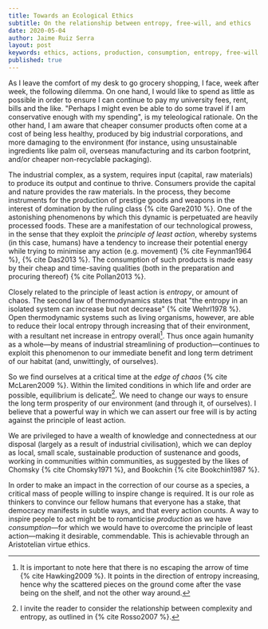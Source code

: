 ```yaml
---
title: Towards an Ecological Ethics
subtitle: On the relationship between entropy, free-will, and ethics
date: 2020-05-04
author: Jaime Ruiz Serra
layout: post
keywords: ethics, actions, production, consumption, entropy, free-will
published: true
---
```


As I leave the comfort of my desk to go grocery shopping, I face, week after week, the following dilemma. On one hand, I would like to spend as little as possible in order to ensure I can continue to pay my university fees, rent, bills and the like. "Perhaps I might even be able to do some travel if I am conservative enough with my spending", is my teleological rationale. On the other hand, I am aware that cheaper consumer products often come at a cost of being less healthy, produced by big industrial corporations, and more damaging to the environment (for instance, using unsustainable ingredients like palm oil, overseas manufacturing and its carbon footprint, and/or cheaper non-recyclable packaging).

The industrial complex, as a system, requires input (capital, raw materials) to produce its output and continue to thrive. Consumers provide the capital and nature provides the raw materials. In the process, they become instruments for the production of prestige goods and weapons in the interest of domination by the ruling class {% cite Gare2010 %}. One of the astonishing phenomenons by which this dynamic is perpetuated are heavily processed foods. These are a manifestation of our technological prowess, in the sense that they exploit the *principle of least action*, whereby systems (in this case, humans) have a tendency to increase their potential energy while trying to minimise any action (e.g. movement) {% cite Feynman1964 %}, {% cite Das2013 %}. The consumption of such products is made easy by their cheap and time-saving qualities (both in the preparation and procuring thereof) {% cite Pollan2013 %}.

Closely related to the principle of least action is *entropy*, or amount of chaos. The second law of thermodynamics states that "the entropy in an isolated system can increase but not decrease" {% cite Wehrl1978 %}. Open thermodynamic systems such as living organisms, however, are able to reduce their local entropy through increasing that of their environment, with a resultant net increase in entropy overall[^1]. Thus once again humanity as a whole—by means of industrial streamlining of production—continues to exploit this phenomenon to our immediate benefit and long term detriment of our habitat (and, unwittingly, of ourselves).

So we find ourselves at a critical time at the *edge of chaos* {% cite McLaren2009 %}. Within the limited conditions in which life and order are possible, equilibrium is delicate[^2]. We need to change our ways to ensure the long term prosperity of our environment (and through it, of ourselves). I believe that a powerful way in which we can assert our free will is by acting against the principle of least action.

We are privileged to have a wealth of knowledge and connectedness at our disposal (largely as a result of industrial civilisation), which we can deploy as local, small scale, sustainable production of sustenance and goods, working in communities within communities, as suggested by the likes of Chomsky {% cite Chomsky1971 %}, and Bookchin {% cite Bookchin1987 %}.

In order to make an impact in the correction of our course as a species, a critical mass of people willing to inspire change is required. It is our role as thinkers to convince our fellow humans that everyone has a stake, that democracy manifests in subtle ways, and that every action counts. A way to inspire people to act might be to romanticise *production* as we have *consumption*—for which we would have to overcome the principle of least action—making it desirable, commendable. This is achievable through an Aristotelian virtue ethics.

[^1]: It is important to note here that there is no escaping the arrow of time {% cite Hawking2009 %}. It points in the direction of entropy increasing, hence why the scattered pieces on the ground come after the vase being on the shelf, and not the other way around.

[^2]: I invite the reader to consider the relationship between complexity and entropy, as outlined in {% cite Rosso2007 %}.
